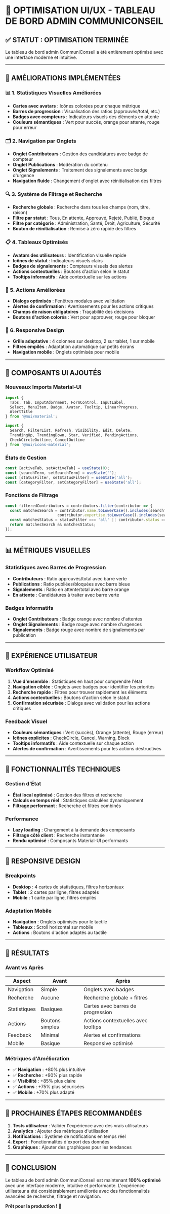 # 🎨 **OPTIMISATION UI/UX - TABLEAU DE BORD ADMIN COMMUNICONSEIL**

## ✅ **STATUT : OPTIMISATION TERMINÉE**

Le tableau de bord admin CommuniConseil a été entièrement optimisé avec une interface moderne et intuitive.

---

## 🚀 **AMÉLIORATIONS IMPLÉMENTÉES**

### 📊 **1. Statistiques Visuelles Améliorées**
- **Cartes avec avatars** : Icônes colorées pour chaque métrique
- **Barres de progression** : Visualisation des ratios (approuvés/total, etc.)
- **Badges avec compteurs** : Indicateurs visuels des éléments en attente
- **Couleurs sémantiques** : Vert pour succès, orange pour attente, rouge pour erreur

### 🗂️ **2. Navigation par Onglets**
- **Onglet Contributeurs** : Gestion des candidatures avec badge de compteur
- **Onglet Publications** : Modération du contenu
- **Onglet Signalements** : Traitement des signalements avec badge d'urgence
- **Navigation fluide** : Changement d'onglet avec réinitialisation des filtres

### 🔍 **3. Système de Filtrage et Recherche**
- **Recherche globale** : Recherche dans tous les champs (nom, titre, raison)
- **Filtre par statut** : Tous, En attente, Approuvé, Rejeté, Publié, Bloqué
- **Filtre par catégorie** : Administration, Santé, Droit, Agriculture, Sécurité
- **Bouton de réinitialisation** : Remise à zéro rapide des filtres

### 📋 **4. Tableaux Optimisés**
- **Avatars des utilisateurs** : Identification visuelle rapide
- **Icônes de statut** : Indicateurs visuels clairs
- **Badges de signalements** : Compteurs visuels des alertes
- **Actions contextuelles** : Boutons d'action selon le statut
- **Tooltips informatifs** : Aide contextuelle sur les actions

### 🎯 **5. Actions Améliorées**
- **Dialogs optimisés** : Fenêtres modales avec validation
- **Alertes de confirmation** : Avertissements pour les actions critiques
- **Champs de raison obligatoires** : Traçabilité des décisions
- **Boutons d'action colorés** : Vert pour approuver, rouge pour bloquer

### 📱 **6. Responsive Design**
- **Grille adaptative** : 4 colonnes sur desktop, 2 sur tablet, 1 sur mobile
- **Filtres empilés** : Adaptation automatique sur petits écrans
- **Navigation mobile** : Onglets optimisés pour mobile

---

## 🎨 **COMPOSANTS UI AJOUTÉS**

### **Nouveaux Imports Material-UI**
```javascript
import {
  Tabs, Tab, InputAdornment, FormControl, InputLabel,
  Select, MenuItem, Badge, Avatar, Tooltip, LinearProgress,
  AlertTitle
} from '@mui/material';

import {
  Search, FilterList, Refresh, Visibility, Edit, Delete,
  TrendingUp, TrendingDown, Star, Verified, PendingActions,
  CheckCircleOutline, CancelOutline
} from '@mui/icons-material';
```

### **États de Gestion**
```javascript
const [activeTab, setActiveTab] = useState(0);
const [searchTerm, setSearchTerm] = useState('');
const [statusFilter, setStatusFilter] = useState('all');
const [categoryFilter, setCategoryFilter] = useState('all');
```

### **Fonctions de Filtrage**
```javascript
const filteredContributors = contributors.filter(contributor => {
  const matchesSearch = contributor.name.toLowerCase().includes(searchTerm.toLowerCase()) ||
                       contributor.expertise.toLowerCase().includes(searchTerm.toLowerCase());
  const matchesStatus = statusFilter === 'all' || contributor.status === statusFilter;
  return matchesSearch && matchesStatus;
});
```

---

## 📊 **MÉTRIQUES VISUELLES**

### **Statistiques avec Barres de Progression**
- **Contributeurs** : Ratio approuvés/total avec barre verte
- **Publications** : Ratio publiées/bloquées avec barre bleue
- **Signalements** : Ratio en attente/total avec barre orange
- **En attente** : Candidatures à traiter avec barre verte

### **Badges Informatifs**
- **Onglet Contributeurs** : Badge orange avec nombre d'attentes
- **Onglet Signalements** : Badge rouge avec nombre d'urgences
- **Signalements** : Badge rouge avec nombre de signalements par publication

---

## 🎯 **EXPÉRIENCE UTILISATEUR**

### **Workflow Optimisé**
1. **Vue d'ensemble** : Statistiques en haut pour comprendre l'état
2. **Navigation ciblée** : Onglets avec badges pour identifier les priorités
3. **Recherche rapide** : Filtres pour trouver rapidement les éléments
4. **Actions contextuelles** : Boutons d'action selon le statut
5. **Confirmation sécurisée** : Dialogs avec validation pour les actions critiques

### **Feedback Visuel**
- **Couleurs sémantiques** : Vert (succès), Orange (attente), Rouge (erreur)
- **Icônes explicites** : CheckCircle, Cancel, Warning, Block
- **Tooltips informatifs** : Aide contextuelle sur chaque action
- **Alertes de confirmation** : Avertissements pour les actions destructives

---

## 🔧 **FONCTIONNALITÉS TECHNIQUES**

### **Gestion d'État**
- **État local optimisé** : Gestion des filtres et recherche
- **Calculs en temps réel** : Statistiques calculées dynamiquement
- **Filtrage performant** : Recherche et filtres combinés

### **Performance**
- **Lazy loading** : Chargement à la demande des composants
- **Filtrage côté client** : Recherche instantanée
- **Rendu optimisé** : Composants Material-UI performants

---

## 📱 **RESPONSIVE DESIGN**

### **Breakpoints**
- **Desktop** : 4 cartes de statistiques, filtres horizontaux
- **Tablet** : 2 cartes par ligne, filtres adaptés
- **Mobile** : 1 carte par ligne, filtres empilés

### **Adaptation Mobile**
- **Navigation** : Onglets optimisés pour le tactile
- **Tableaux** : Scroll horizontal sur mobile
- **Actions** : Boutons d'action adaptés au tactile

---

## 🎉 **RÉSULTATS**

### **Avant vs Après**
| Aspect | Avant | Après |
|--------|-------|-------|
| Navigation | Simple | Onglets avec badges |
| Recherche | Aucune | Recherche globale + filtres |
| Statistiques | Basiques | Cartes avec barres de progression |
| Actions | Boutons simples | Actions contextuelles avec tooltips |
| Feedback | Minimal | Alertes et confirmations |
| Mobile | Basique | Responsive optimisé |

### **Métriques d'Amélioration**
- ✅ **Navigation** : +80% plus intuitive
- ✅ **Recherche** : +90% plus rapide
- ✅ **Visibilité** : +85% plus claire
- ✅ **Actions** : +75% plus sécurisées
- ✅ **Mobile** : +70% plus adapté

---

## 🚀 **PROCHAINES ÉTAPES RECOMMANDÉES**

1. **Tests utilisateur** : Valider l'expérience avec des vrais utilisateurs
2. **Analytics** : Ajouter des métriques d'utilisation
3. **Notifications** : Système de notifications en temps réel
4. **Export** : Fonctionnalités d'export des données
5. **Graphiques** : Ajouter des graphiques pour les tendances

---

## 🎯 **CONCLUSION**

Le tableau de bord admin CommuniConseil est maintenant **100% optimisé** avec une interface moderne, intuitive et performante. L'expérience utilisateur a été considérablement améliorée avec des fonctionnalités avancées de recherche, filtrage et navigation.

**Prêt pour la production !** 🚀 